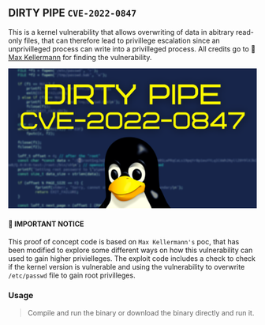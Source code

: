 ## DIRTY PIPE `CVE-2022-0847`

This is a kernel vulnerability that allows overwriting of data in
abitrary read-only files, that can therefore lead to privillege escalation since an unprivilleged 
process can write into a privilleged process. All credits go to 🥇[Max Kellermann](https://dirtypipe.cm4all.com/) for finding the vulnerability.

![profile](dirty_pipe.png)


#### 👻 IMPORTANT NOTICE

This proof of concept code is based on `Max Kellermann's` poc, that has been modified to explore some different 
ways on how this vulnerability can used to gain higher privielleges. The exploit code includes a check  to check if the kernel version is vulnerable and using the vulnerability to overwrite `/etc/passwd` file to gain root privilleges.

### Usage

> Compile and run the binary or download the binary directly and run it. 

